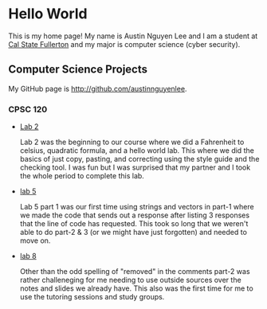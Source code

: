 # Hello World

  This is my home page! My name is Austin Nguyen Lee and I am a student at [Cal State Fullerton](http://www.fullerton.edu/) and my major is computer science (cyber security).

## Computer Science Projects

  My GitHub page is http://github.com/austinnguyenlee.

### CPSC 120

* [Lab 2](https://github.com/cpsc-pilot-fall-2022/cpsc-120-lab-02-austinnguyenlee.git)

  Lab 2 was the beginning to our course where we did a Fahrenheit to celsius, quadratic formula, and a hello world lab. This where we did the basics of just copy, pasting, and correcting using the style guide and the checking tool. I was fun but I was surprised that my partner and I took the whole period to complete this lab.
 
* [lab 5](https://github.com/cpsc-pilot-fall-2022/cpsc-120-lab-05-braulio-and-austin.git)
 
  Lab 5 part 1 was our first time using strings and vectors in part-1 where we made the code that sends out a response after listing 3 responses that the line of code has requested. This took so long that we weren't able to do part-2 & 3 (or we might have just forgotten) and needed to move on.

* [lab 8](https://github.com/cpsc-pilot-fall-2022/cpsc-120-lab-08-yousif-austin)

  Other than the odd spelling of "removed" in the comments part-2 was rather challeneging for me needing to use outside sources over the notes and slides we already have. This also was the first time for me to use the tutoring sessions and study groups. 
